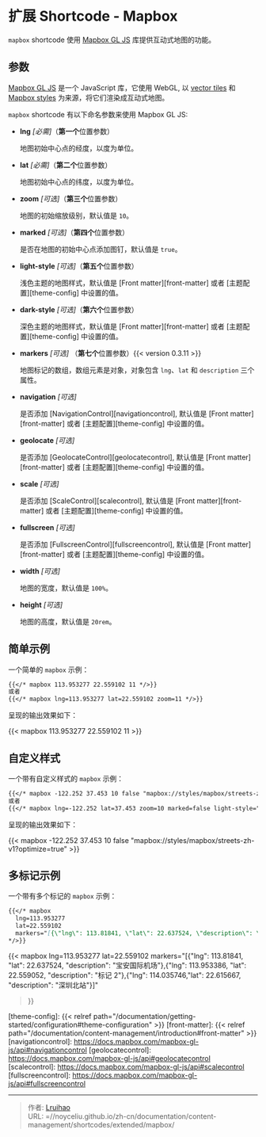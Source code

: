 # 扩展 Shortcode - Mapbox


`mapbox` shortcode 使用 [Mapbox GL JS][mapbox] 库提供互动式地图的功能。

<!--more-->

## 参数

[Mapbox GL JS][mapbox] 是一个 JavaScript 库，它使用 WebGL, 以 [vector tiles][vector-tiles] 和 [Mapbox styles][style-spec] 为来源，将它们渲染成互动式地图。

`mapbox` shortcode 有以下命名参数来使用 Mapbox GL JS:

- **lng** _[必需]_（**第一个**位置参数）

    地图初始中心点的经度，以度为单位。

- **lat** _[必需]_（**第二个**位置参数）

    地图初始中心点的纬度，以度为单位。

- **zoom** _[可选]_（**第三个**位置参数）

    地图的初始缩放级别，默认值是 `10`。

- **marked** _[可选]_（**第四个**位置参数）

    是否在地图的初始中心点添加图钉，默认值是 `true`。

- **light-style** _[可选]_（**第五个**位置参数）

    浅色主题的地图样式，默认值是 [Front matter][front-matter] 或者 [主题配置][theme-config] 中设置的值。

- **dark-style** _[可选]_（**第六个**位置参数）

    深色主题的地图样式，默认值是 [Front matter][front-matter] 或者 [主题配置][theme-config] 中设置的值。

- **markers** _[可选]_ （**第七个**位置参数）{{< version 0.3.11 >}}

    地图标记的数组，数组元素是对象，对象包含 `lng`、`lat` 和 `description` 三个属性。

- **navigation** _[可选]_

    是否添加 [NavigationControl][navigationcontrol], 默认值是 [Front matter][front-matter] 或者 [主题配置][theme-config] 中设置的值。

- **geolocate** _[可选]_

    是否添加 [GeolocateControl][geolocatecontrol], 默认值是 [Front matter][front-matter] 或者 [主题配置][theme-config] 中设置的值。

- **scale** _[可选]_

    是否添加 [ScaleControl][scalecontrol], 默认值是 [Front matter][front-matter] 或者 [主题配置][theme-config] 中设置的值。

- **fullscreen** _[可选]_

   是否添加 [FullscreenControl][fullscreencontrol], 默认值是 [Front matter][front-matter] 或者 [主题配置][theme-config] 中设置的值。

- **width** _[可选]_

    地图的宽度，默认值是 `100%`。

- **height** _[可选]_

    地图的高度，默认值是 `20rem`。

## 简单示例

一个简单的 `mapbox` 示例：

```markdown
{{</* mapbox 113.953277 22.559102 11 */>}}
或者
{{</* mapbox lng=113.953277 lat=22.559102 zoom=11 */>}}
```

呈现的输出效果如下：

{{< mapbox 113.953277 22.559102 11 >}}

## 自定义样式

一个带有自定义样式的 `mapbox` 示例：

```markdown
{{</* mapbox -122.252 37.453 10 false "mapbox://styles/mapbox/streets-zh-v1" */>}}
或者
{{</* mapbox lng=-122.252 lat=37.453 zoom=10 marked=false light-style="mapbox://styles/mapbox/streets-zh-v1" */>}}
```

呈现的输出效果如下：

{{< mapbox -122.252 37.453 10 false "mapbox://styles/mapbox/streets-zh-v1?optimize=true" >}}

## 多标记示例

一个带有多个标记的 `mapbox` 示例：

```markdown
{{</* mapbox
  lng=113.953277
  lat=22.559102
  markers="[{\"lng\": 113.81841, \"lat\": 22.637524, \"description\": \"宝安国际机场\"},{\"lng\": 113.953386, \"lat\": 22.559052, \"description\": \"标记 2\"},{\"lng\": 114.035746,\"lat\": 22.615667, \"description\": \"深圳北站\"}]"
*/>}}
```

{{< mapbox
  lng=113.953277
  lat=22.559102
  markers="[{\"lng\": 113.81841, \"lat\": 22.637524, \"description\": \"宝安国际机场\"},{\"lng\": 113.953386, \"lat\": 22.559052, \"description\": \"标记 2\"},{\"lng\": 114.035746,\"lat\": 22.615667, \"description\": \"深圳北站\"}]"
>}}

<!-- link reference definition -->
<!-- markdownlint-disable-file MD052 -->
[mapbox]: https://docs.mapbox.com/mapbox-gl-js
[vector-tiles]: https://docs.mapbox.com/help/glossary/vector-tiles/
[style-spec]: https://docs.mapbox.com/mapbox-gl-js/style-spec/
[theme-config]: {{< relref path="/documentation/getting-started/configuration#theme-configuration" >}}
[front-matter]: {{< relref path="/documentation/content-management/introduction#front-matter" >}}
[navigationcontrol]: https://docs.mapbox.com/mapbox-gl-js/api#navigationcontrol
[geolocatecontrol]: https://docs.mapbox.com/mapbox-gl-js/api#geolocatecontrol
[scalecontrol]: https://docs.mapbox.com/mapbox-gl-js/api#scalecontrol
[fullscreencontrol]: https://docs.mapbox.com/mapbox-gl-js/api#fullscreencontrol


---

> 作者: [Lruihao](https://lruihao.cn)  
> URL: =//noyceliu.github.io/zh-cn/documentation/content-management/shortcodes/extended/mapbox/  

